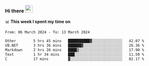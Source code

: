 ### Hi there <a href="https://www.gautamkrishnar.com/"><img src="https://media.giphy.com/media/hvRJCLFzcasrR4ia7z/giphy.gif" width="25px"></a>

📊 **This week I spent my time on**

<!--START_SECTION:waka-->

```txt
From: 06 March 2024 - To: 13 March 2024

Other        5 hrs 45 mins   ██████████▓░░░░░░░░░░░░░░   42.07 %
VB.NET       3 hrs 36 mins   ██████▓░░░░░░░░░░░░░░░░░░   26.36 %
Markdown     2 hrs 26 mins   ████▒░░░░░░░░░░░░░░░░░░░░   17.90 %
Text         1 hr 34 mins    ███░░░░░░░░░░░░░░░░░░░░░░   11.50 %
C            17 mins         ▓░░░░░░░░░░░░░░░░░░░░░░░░   02.17 %
```

<!--END_SECTION:waka-->
